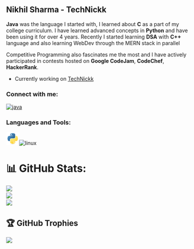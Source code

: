 ## Nikhil Sharma - TechNickk

**Java** was the language I started with, I learned about **C** as a part of my college curriculum. I have learned advanced concepts in **Python** and have been using it for over 4 years. Recently I started learning **DSA** with **C++** language and also learning WebDev through the MERN stack in parallel

Competitive Programming also fascinates me the most and I have actively participated in contests hosted on **Google CodeJam**, **CodeChef**, **HackerRank**.

* Currently working on [TechNickk](https://github.com/thenikhilsharma/TechNickk)

### Connect with me:

<p align="left"> 
<a href="https://www.linkedin.com/in/thenikhilsharma/" target="_blank" rel="noreferrer"> <img src="https://cdn.jsdelivr.net/gh/devicons/devicon/icons/linkedin/linkedin-original.svg" alt="java" width="35" height="35"/> </a> </p>

### Languages and Tools:

<p align="left"> 
<img src="https://raw.githubusercontent.com/devicons/devicon/master/icons/python/python-original.svg" alt="c" width="35" height="35"/><img src="https://cdn.jsdelivr.net/gh/devicons/devicon/icons/c/c-original.svg" alt="linux" width="35" height="35"/></p>

# 📊 GitHub Stats:
![](https://github-readme-stats.vercel.app/api?username=thenikhilsharma&theme=radical&hide_border=true&include_all_commits=true&count_private=true)<br/>
![](https://github-readme-streak-stats.herokuapp.com/?user=thenikhilsharma&theme=radical&hide_border=true)<br/>
![](https://github-readme-stats.vercel.app/api/top-langs/?username=thenikhilsharma&theme=radical&hide_border=true&include_all_commits=true&count_private=true&layout=compact)

## 🏆 GitHub Trophies
![](https://github-profile-trophy.vercel.app/?username=thenikhilsharma&theme=radical&no-frame=false&no-bg=true&margin-w=4)
